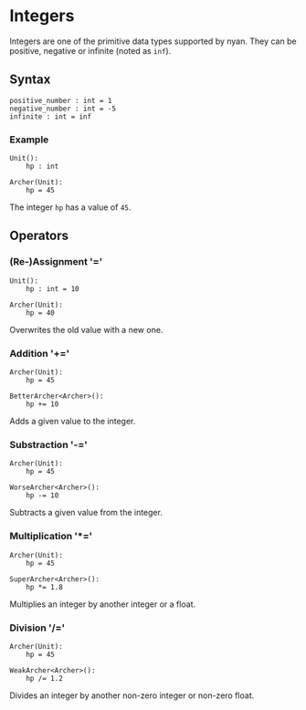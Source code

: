 # Integers

Integers are one of the primitive data types supported by nyan. They can be positive, negative or infinite (noted as `inf`). 

## Syntax

```
positive_number : int = 1
negative_number : int = -5
infinite : int = inf
```

### Example

```
Unit():
    hp : int

Archer(Unit):
    hp = 45
```

The integer `hp` has a value of `45`.

## Operators

### (Re-)Assignment '='

```
Unit():
    hp : int = 10

Archer(Unit):
    hp = 40
```

Overwrites the old value with a new one.

### Addition '+='

```
Archer(Unit):
    hp = 45

BetterArcher<Archer>():
    hp += 10
```

Adds a given value to the integer.

### Substraction '-='

```
Archer(Unit):
    hp = 45

WorseArcher<Archer>():
    hp -= 10
```

Subtracts a given value from the integer.

### Multiplication '*='

```
Archer(Unit):
    hp = 45

SuperArcher<Archer>():
    hp *= 1.8
```

Multiplies an integer by another integer or a float.

### Division '/='

```
Archer(Unit):
    hp = 45

WeakArcher<Archer>():
    hp /= 1.2
```

Divides an integer by another non-zero integer or non-zero float.